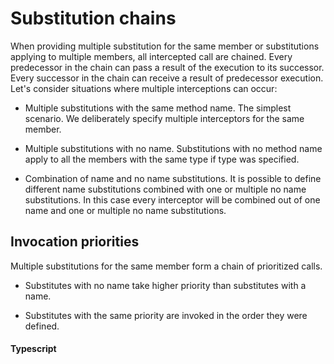 # Substitution chains

When providing multiple substitution for the same member or substitutions applying to multiple members, all intercepted call are chained. Every predecessor in the chain can pass a result of the execution to its successor. Every successor in the chain can receive a result of predecessor execution. Let's consider situations where multiple interceptions can occur:

* Multiple substitutions with the same method name.
    The simplest scenario. We deliberately specify multiple interceptors for the same member.

* Multiple substitutions with no name.
    Substitutions with no method name apply to all the members with the same type if type was specified.

* Combination of name and no name substitutions.
    It is possible to define different name substitutions combined with one or multiple no name substitutions. In this case every interceptor will be combined out of one name and one or multiple no name substitutions.

## Invocation priorities

Multiple substitutions for the same member form a chain of prioritized calls.

* Substitutes with no name take higher priority than substitutes with a name.

* Substitutes with the same priority are invoked in the order they were defined.

#### Typescript

```typescript

```